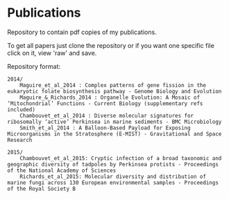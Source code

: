 Publications
============

Repository to contain pdf copies of my publications.  

To get all papers just clone the repository or if you want one specific file click on it, view 'raw' and save.

Repository format:
```
2014/
    Maguire_et_al_2014 : Complex patterns of gene fission in the eukaryotic folate biosynthesis pathway - Genome Biology and Evolution
    Maguire_&_Richards_2014 : Organelle Evolution: A Mosaic of ‘Mitochondrial’ Functions - Current Biology (supplementary refs included)
    Chambouvet_et_al_2014 : Diverse molecular signatures for ribosomally ‘active’ Perkinsea in marine sediments - BMC Microbiology
    Smith_et_al_2014 : A Balloon-Based Payload for Exposing Microorganisms in the Stratosphere (E-MIST) - Gravitational and Space Research

2015/
    Chambouvet_et_al_2015: Cryptic infection of a broad taxonomic and geographic diversity of tadpoles by Perkinsea protists - Proceedings of the National Academy of Sciences
    Richards_et_al_2015: Molecular diversity and distribution of marine fungi across 130 European environmental samples - Proceedings of the Royal Society B
```
